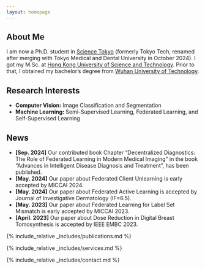 ```yaml
---
layout: homepage
---
```


## About Me

I am now a Ph.D. student in <a href="https://www.isct.ac.jp/en">Science Tokyo</a> (formerly Tokyo Tech, renamed after merging with Tokyo Medical and Dental University in October 2024). I got my M.Sc. at <a href="https://hkust.edu.hk/">Hong Kong University of Science and Technology</a>. Prior to that, I obtained my bachelor’s degree from  <a href="https://www.whut.edu.cn/">Wuhan University of Technology</a>.


## Research Interests

- **Computer Vision:** Image Classification and Segmentation
- **Machine Learning:** Semi-Supervised Learning, Federated Learning, and Self-Supervised Learning

## News

- **[Sep. 2024]** Our contributed book Chapter “Decentralized Diagnostics: The Role of Federated Learning in Modern Medical Imaging” in the book “Advances in Intelligent Disease Diagnosis and Treatment”, has been published.
- **[May. 2024]** Our paper about Federated Client Unlearning is early accepted by MICCAI 2024.
- **[May. 2024]** Our paper about Federated Active Learning is accepted by Journal of Investigative Dermatology (IF=6.5).
- **[May. 2023]** Our paper about Federated Learning for Label Set Mismatch is early accepted by MICCAI 2023.
- **[April. 2023]** Our paper about Dose Reduction in Digital Breast Tomosynthesis is accepted by IEEE EMBC 2023.


{% include_relative _includes/publications.md %}

{% include_relative _includes/services.md %}

{% include_relative _includes/contact.md %}

<div style="margin-top: 10px; width: 100px; display: flex; justify-content: center;">
    <script type="text/javascript" id="clstr_globe" src="//clustrmaps.com/globe.js?d=r658mGbOXBv4KifU2G2eoBk6CoRImBZPx-ZmAF1FQjk"></script>
</div>